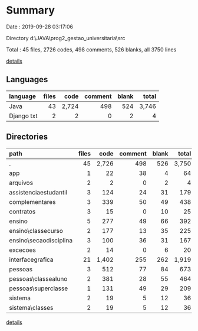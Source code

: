 # Summary

Date : 2019-09-28 03:17:06

Directory d:\JAVA\prog2_gestao_universitaria\src

Total : 45 files,  2726 codes, 498 comments, 526 blanks, all 3750 lines

[details](details.md)

## Languages
| language | files | code | comment | blank | total |
| :--- | ---: | ---: | ---: | ---: | ---: |
| Java | 43 | 2,724 | 498 | 524 | 3,746 |
| Django txt | 2 | 2 | 0 | 2 | 4 |

## Directories
| path | files | code | comment | blank | total |
| :--- | ---: | ---: | ---: | ---: | ---: |
| . | 45 | 2,726 | 498 | 526 | 3,750 |
| app | 1 | 22 | 38 | 4 | 64 |
| arquivos | 2 | 2 | 0 | 2 | 4 |
| assistenciaestudantil | 3 | 124 | 24 | 31 | 179 |
| complementares | 3 | 339 | 50 | 49 | 438 |
| contratos | 3 | 15 | 0 | 10 | 25 |
| ensino | 5 | 277 | 49 | 66 | 392 |
| ensino\classecurso | 2 | 177 | 13 | 35 | 225 |
| ensino\secaodisciplina | 3 | 100 | 36 | 31 | 167 |
| excecoes | 2 | 14 | 0 | 6 | 20 |
| interfacegrafica | 21 | 1,402 | 255 | 262 | 1,919 |
| pessoas | 3 | 512 | 77 | 84 | 673 |
| pessoas\classealuno | 2 | 381 | 28 | 55 | 464 |
| pessoas\superclasse | 1 | 131 | 49 | 29 | 209 |
| sistema | 2 | 19 | 5 | 12 | 36 |
| sistema\classes | 2 | 19 | 5 | 12 | 36 |

[details](details.md)